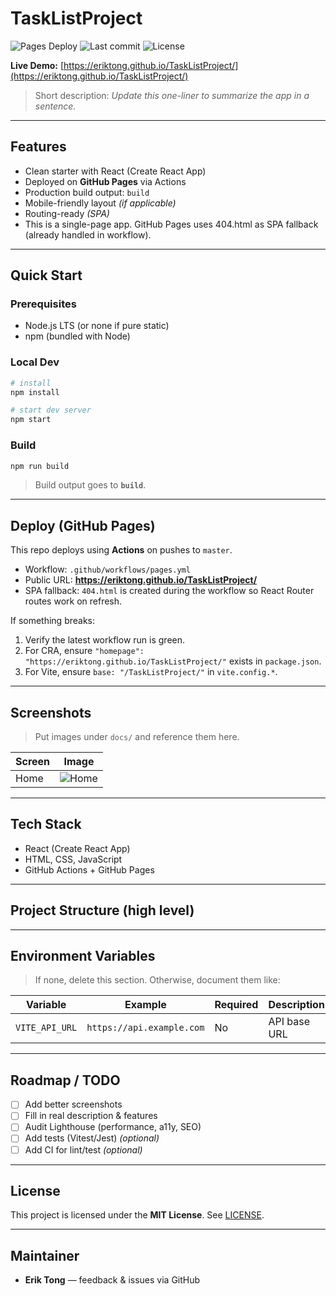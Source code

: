# TaskListProject

![Pages Deploy](https://github.com/eriktong/TaskListProject/actions/workflows/pages.yml/badge.svg) ![Last commit](https://img.shields.io/github/last-commit/eriktong/TaskListProject) ![License](https://img.shields.io/badge/license-MIT-informational)

**Live Demo:** [https://eriktong.github.io/TaskListProject/](https://eriktong.github.io/TaskListProject/)

> Short description: _Update this one-liner to summarize the app in a sentence._

---

## Features
- Clean starter with React (Create React App)
- Deployed on **GitHub Pages** via Actions
- Production build output: `build`
- Mobile-friendly layout _(if applicable)_
- Routing-ready _(SPA)_  
- This is a single-page app. GitHub Pages uses 404.html as SPA fallback (already handled in workflow).

---

## Quick Start

### Prerequisites
- Node.js LTS (or none if pure static)
- npm (bundled with Node)

### Local Dev
```bash
# install
npm install

# start dev server
npm start
```

### Build
```bash
npm run build
```

> Build output goes to **`build`**.

---

## Deploy (GitHub Pages)

This repo deploys using **Actions** on pushes to `master`.

- Workflow: `.github/workflows/pages.yml`  
- Public URL: **https://eriktong.github.io/TaskListProject/**  
- SPA fallback: `404.html` is created during the workflow so React Router routes work on refresh.

If something breaks:
1. Verify the latest workflow run is green.
2. For CRA, ensure `"homepage": "https://eriktong.github.io/TaskListProject/"` exists in `package.json`.
3. For Vite, ensure `base: "/TaskListProject/"` in `vite.config.*`.

---

## Screenshots

> Put images under `docs/` and reference them here.

| Screen | Image |
|---|---|
| Home | ![Home](docs/screenshot-1.png) |

---

## Tech Stack
- React (Create React App)
- HTML, CSS, JavaScript
- GitHub Actions + GitHub Pages

---

## Project Structure (high level)


---

## Environment Variables
> If none, delete this section. Otherwise, document them like:

| Variable | Example | Required | Description |
|---|---|---|---|
| `VITE_API_URL` | `https://api.example.com` | No | API base URL |

---

## Roadmap / TODO
- [ ] Add better screenshots
- [ ] Fill in real description & features
- [ ] Audit Lighthouse (performance, a11y, SEO)
- [ ] Add tests (Vitest/Jest) _(optional)_
- [ ] Add CI for lint/test _(optional)_

---

## License
This project is licensed under the **MIT License**. See [LICENSE](LICENSE).

---

## Maintainer
- **Erik Tong** — feedback & issues via GitHub
